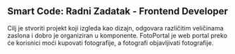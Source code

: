 ## Smart Code: Radni Zadatak - Frontend Developer

Cilj je stvoriti projekt koji izgleda kao dizajn, odgovara različitim veličinama zaslona i dobro je organiziran u komponente. FotoPortal je web portal preko će korisnici moći kupovati fotografije, a fotografi objavljivati fotografije.
